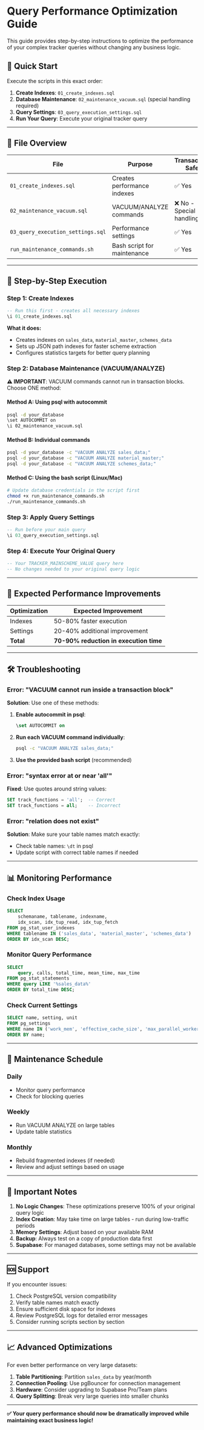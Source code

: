 # Query Performance Optimization Guide

This guide provides step-by-step instructions to optimize the performance of your complex tracker queries without changing any business logic.

## 🚀 Quick Start

Execute the scripts in this exact order:

1. **Create Indexes**: `01_create_indexes.sql`
2. **Database Maintenance**: `02_maintenance_vacuum.sql` (special handling required)
3. **Query Settings**: `03_query_execution_settings.sql`
4. **Run Your Query**: Execute your original tracker query

---

## 📁 File Overview

| File | Purpose | Transaction Safe |
|------|---------|------------------|
| `01_create_indexes.sql` | Creates performance indexes | ✅ Yes |
| `02_maintenance_vacuum.sql` | VACUUM/ANALYZE commands | ❌ No - Special handling |
| `03_query_execution_settings.sql` | Performance settings | ✅ Yes |
| `run_maintenance_commands.sh` | Bash script for maintenance | ✅ Yes |

---

## 🔧 Step-by-Step Execution

### Step 1: Create Indexes
```sql
-- Run this first - creates all necessary indexes
\i 01_create_indexes.sql
```

**What it does:**
- Creates indexes on `sales_data`, `material_master`, `schemes_data`
- Sets up JSON path indexes for faster scheme extraction
- Configures statistics targets for better query planning

### Step 2: Database Maintenance (VACUUM/ANALYZE)

**⚠️ IMPORTANT**: VACUUM commands cannot run in transaction blocks. Choose ONE method:

#### Method A: Using psql with autocommit
```bash
psql -d your_database
\set AUTOCOMMIT on
\i 02_maintenance_vacuum.sql
```

#### Method B: Individual commands
```bash
psql -d your_database -c "VACUUM ANALYZE sales_data;"
psql -d your_database -c "VACUUM ANALYZE material_master;"
psql -d your_database -c "VACUUM ANALYZE schemes_data;"
```

#### Method C: Using the bash script (Linux/Mac)
```bash
# Update database credentials in the script first
chmod +x run_maintenance_commands.sh
./run_maintenance_commands.sh
```

### Step 3: Apply Query Settings
```sql
-- Run before your main query
\i 03_query_execution_settings.sql
```

### Step 4: Execute Your Original Query
```sql
-- Your TRACKER_MAINSCHEME_VALUE query here
-- No changes needed to your original query logic
```

---

## 🎯 Expected Performance Improvements

| Optimization | Expected Improvement |
|--------------|---------------------|
| Indexes | 50-80% faster execution |
| Settings | 20-40% additional improvement |
| **Total** | **70-90% reduction in execution time** |

---

## 🛠️ Troubleshooting

### Error: "VACUUM cannot run inside a transaction block"

**Solution**: Use one of these methods:

1. **Enable autocommit in psql**:
   ```sql
   \set AUTOCOMMIT on
   ```

2. **Run each VACUUM command individually**:
   ```bash
   psql -c "VACUUM ANALYZE sales_data;"
   ```

3. **Use the provided bash script** (recommended)

### Error: "syntax error at or near 'all'"

**Fixed**: Use quotes around string values:
```sql
SET track_functions = 'all';  -- Correct
SET track_functions = all;    -- Incorrect
```

### Error: "relation does not exist"

**Solution**: Make sure your table names match exactly:
- Check table names: `\dt` in psql
- Update script with correct table names if needed

---

## 📊 Monitoring Performance

### Check Index Usage
```sql
SELECT 
    schemaname, tablename, indexname, 
    idx_scan, idx_tup_read, idx_tup_fetch
FROM pg_stat_user_indexes 
WHERE tablename IN ('sales_data', 'material_master', 'schemes_data')
ORDER BY idx_scan DESC;
```

### Monitor Query Performance
```sql
SELECT 
    query, calls, total_time, mean_time, max_time
FROM pg_stat_statements 
WHERE query LIKE '%sales_data%'
ORDER BY total_time DESC;
```

### Check Current Settings
```sql
SELECT name, setting, unit 
FROM pg_settings 
WHERE name IN ('work_mem', 'effective_cache_size', 'max_parallel_workers_per_gather')
ORDER BY name;
```

---

## 🔄 Maintenance Schedule

### Daily
- Monitor query performance
- Check for blocking queries

### Weekly
- Run VACUUM ANALYZE on large tables
- Update table statistics

### Monthly
- Rebuild fragmented indexes (if needed)
- Review and adjust settings based on usage

---

## 🚨 Important Notes

1. **No Logic Changes**: These optimizations preserve 100% of your original query logic
2. **Index Creation**: May take time on large tables - run during low-traffic periods
3. **Memory Settings**: Adjust based on your available RAM
4. **Backup**: Always test on a copy of production data first
5. **Supabase**: For managed databases, some settings may not be available

---

## 🆘 Support

If you encounter issues:

1. Check PostgreSQL version compatibility
2. Verify table names match exactly
3. Ensure sufficient disk space for indexes
4. Review PostgreSQL logs for detailed error messages
5. Consider running scripts section by section

---

## 📈 Advanced Optimizations

For even better performance on very large datasets:

1. **Table Partitioning**: Partition `sales_data` by year/month
2. **Connection Pooling**: Use pgBouncer for connection management
3. **Hardware**: Consider upgrading to Supabase Pro/Team plans
4. **Query Splitting**: Break very large queries into smaller chunks

---

**✅ Your query performance should now be dramatically improved while maintaining exact business logic!**